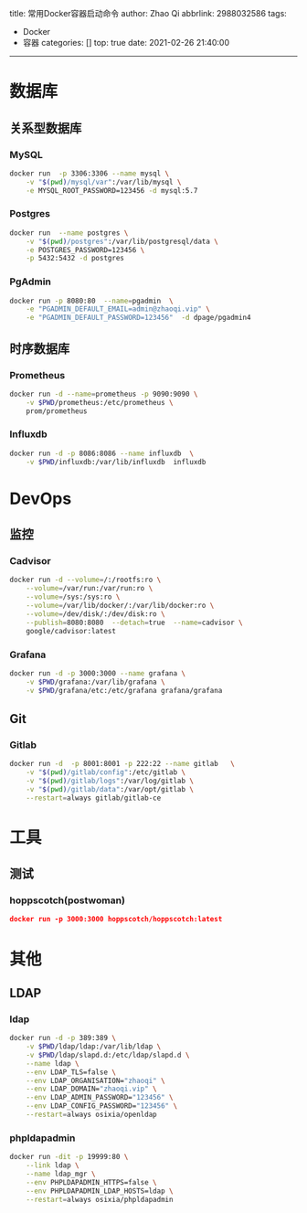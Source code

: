 title: 常用Docker容器启动命令
author: Zhao Qi
abbrlink: 2988032586
tags:
  - Docker
  - 容器
categories: []
top: true
date: 2021-02-26 21:40:00
---
# 数据库
## 关系型数据库
### MySQL
```bash
docker run  -p 3306:3306 --name mysql \
	-v "$(pwd)/mysql/var":/var/lib/mysql \
	-e MYSQL_ROOT_PASSWORD=123456 -d mysql:5.7
```
### Postgres
```bash
docker run  --name postgres \
	-v "$(pwd)/postgres":/var/lib/postgresql/data \
	-e POSTGRES_PASSWORD=123456 \
	-p 5432:5432 -d postgres
```
<!--more-->
### PgAdmin
```bash
docker run -p 8080:80  --name=pgadmin  \
	-e "PGADMIN_DEFAULT_EMAIL=admin@zhaoqi.vip" \
	-e "PGADMIN_DEFAULT_PASSWORD=123456"  -d dpage/pgadmin4
```
## 时序数据库
### Prometheus
```bash
docker run -d --name=prometheus -p 9090:9090 \
	-v $PWD/prometheus:/etc/prometheus \
	prom/prometheus
```
### Influxdb
```bash
docker run -d -p 8086:8086 --name influxdb  \
	-v $PWD/influxdb:/var/lib/influxdb  influxdb
```

# DevOps
## 监控
### Cadvisor
```bash
docker run -d --volume=/:/rootfs:ro \
	--volume=/var/run:/var/run:ro \
	--volume=/sys:/sys:ro \
	--volume=/var/lib/docker/:/var/lib/docker:ro \
	--volume=/dev/disk/:/dev/disk:ro \
	--publish=8080:8080  --detach=true  --name=cadvisor \
	google/cadvisor:latest
```
### Grafana
```bash
docker run -d -p 3000:3000 --name grafana \
	-v $PWD/grafana:/var/lib/grafana \
	-v $PWD/grafana/etc:/etc/grafana grafana/grafana
```
## Git
### Gitlab
```bash
docker run -d  -p 8001:8001 -p 222:22 --name gitlab   \
    -v "$(pwd)/gitlab/config":/etc/gitlab \
    -v "$(pwd)/gitlab/logs":/var/log/gitlab \
    -v "$(pwd)/gitlab/data":/var/opt/gitlab \
    --restart=always gitlab/gitlab-ce
```

# 工具
## 测试
### hoppscotch(postwoman)
```json
docker run -p 3000:3000 hoppscotch/hoppscotch:latest
```

# 其他
## LDAP
### ldap
```bash
docker run -d -p 389:389 \
	-v $PWD/ldap/ldap:/var/lib/ldap \
	-v $PWD/ldap/slapd.d:/etc/ldap/slapd.d \
	--name ldap \
	--env LDAP_TLS=false \
	--env LDAP_ORGANISATION="zhaoqi" \
	--env LDAP_DOMAIN="zhaoqi.vip" \
	--env LDAP_ADMIN_PASSWORD="123456" \
	--env LDAP_CONFIG_PASSWORD="123456" \
	--restart=always osixia/openldap
```
### phpldapadmin
```bash
docker run -dit -p 19999:80 \
	--link ldap \
	--name ldap_mgr \
	--env PHPLDAPADMIN_HTTPS=false \
	--env PHPLDAPADMIN_LDAP_HOSTS=ldap \
	--restart=always osixia/phpldapadmin
```